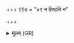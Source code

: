 +++
title = "०९ न तिष्ठति न"

+++
<details><summary>मूलम् (GR)</summary>

न तिष्ठति न नि मिषन्त्य् एते  
देवानां स्पश इह ये चरन्ति ।  
अन्येन मद् आहनो याहि भूयं  
तेन वि वृह रथ्येव चक्रा ॥
</details>